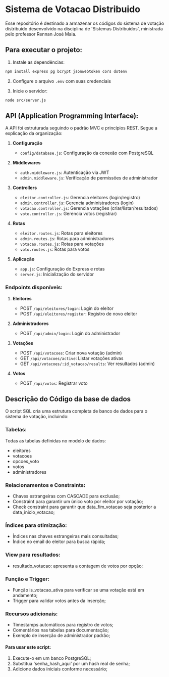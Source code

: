 # Sistema de Votacao Distribuido
Esse repositório é destinado a armazenar os códigos do sistema de votação distribuído desenvolvido na disciplina de 'Sistemas Distribuídos', ministrada pelo professor Rennan José Maia.

## Para executar o projeto:

1. Instale as dependências:
```bash
npm install express pg bcrypt jsonwebtoken cors dotenv
```

2. Configure o arquivo `.env` com suas credenciais

3. Inicie o servidor:
```bash
node src/server.js
```

## API (Application Programming Interface): 
A API foi estruturada seguindo o padrão MVC e princípios REST. Segue a explicação da organização:

1. **Configuração**
   - `config/database.js`: Configuração da conexão com PostgreSQL

2. **Middlewares**
   - `auth.middleware.js`: Autenticação via JWT
   - `admin.middleware.js`: Verificação de permissões de administrador

3. **Controllers**
   - `eleitor.controller.js`: Gerencia eleitores (login/registro)
   - `admin.controller.js`: Gerencia administradores (login)
   - `votacao.controller.js`: Gerencia votações (criar/listar/resultados)
   - `voto.controller.js`: Gerencia votos (registrar)

4. **Rotas**
   - `eleitor.routes.js`: Rotas para eleitores
   - `admin.routes.js`: Rotas para administradores
   - `votacao.routes.js`: Rotas para votações
   - `voto.routes.js`: Rotas para votos

5. **Aplicação**
   - `app.js`: Configuração do Express e rotas
   - `server.js`: Inicialização do servidor

### Endpoints disponíveis:

1. **Eleitores**
   - POST `/api/eleitores/login`: Login do eleitor
   - POST `/api/eleitores/register`: Registro de novo eleitor

2. **Administradores**
   - POST `/api/admin/login`: Login do administrador

3. **Votações**
   - POST `/api/votacoes`: Criar nova votação (admin)
   - GET `/api/votacoes/active`: Listar votações ativas
   - GET `/api/votacoes/:id_votacao/results`: Ver resultados (admin)

4. **Votos**
   - POST `/api/votos`: Registrar voto


## Descrição do Código da base de dados
O script SQL cria uma estrutura completa de banco de dados para o sistema de votação, incluindo:

### Tabelas:
Todas as tabelas definidas no modelo de dados:
   - eleitores
   - votacoes
   - opcoes_voto
   - votos
   - administradores

### Relacionamentos e Constraints:
   - Chaves estrangeiras com CASCADE para exclusão;
   - Constraint para garantir um único voto por eleitor por votação;
   - Check constraint para garantir que data_fim_votacao seja posterior a data_inicio_votacao;

### Índices para otimização:
   - Índices nas chaves estrangeiras mais consultadas;
   - Índice no email do eleitor para busca rápida;

### View para resultados:
   - resultado_votacao: apresenta a contagem de votos por opção;

### Função e Trigger:
   - Função is_votacao_ativa para verificar se uma votação está em andamento;
   - Trigger para validar votos antes da inserção;

### Recursos adicionais:
   - Timestamps automáticos para registro de votos;
   - Comentários nas tabelas para documentação;
   - Exemplo de inserção de administrador padrão;

#### Para usar este script:
1. Execute-o em um banco PostgreSQL;
2. Substitua 'senha_hash_aqui' por um hash real de senha;
3. Adicione dados iniciais conforme necessário;
